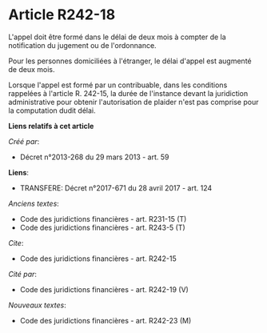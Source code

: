 # Article R242-18

L'appel doit être formé dans le délai de deux mois à compter de la notification du jugement ou de l'ordonnance. 

Pour les personnes domiciliées à l'étranger, le délai d'appel est augmenté de deux mois. 

Lorsque l'appel est formé par un contribuable, dans les conditions rappelées à l'article R. 242-15, la durée de l'instance
devant la juridiction administrative pour obtenir l'autorisation de plaider n'est pas comprise pour la computation dudit
délai.

**Liens relatifs à cet article**

_Créé par_:

  - Décret n°2013-268 du 29 mars 2013 - art. 59

**Liens**:

  - TRANSFERE: Décret n°2017-671 du 28 avril 2017 - art. 124

_Anciens textes_:

  - Code des juridictions financières - art. R231-15 (T)
  - Code des juridictions financières - art. R243-5 (T)

_Cite_:

  - Code des juridictions financières - art. R242-15

_Cité par_:

  - Code des juridictions financières - art. R242-19 (V)

_Nouveaux textes_:

  - Code des juridictions financières - art. R242-23 (M)
